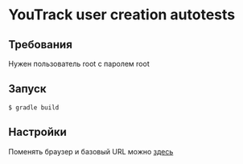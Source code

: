 # YouTrack user creation autotests

## Требования

Нужен пользователь root с паролем root

## Запуск

````
$ gradle build
````
## Настройки

Поменять браузер и базовый URL можно [здесь](src/main/java/ru/spb/hse/youtrack/Settings.java)
